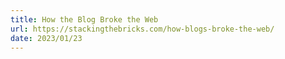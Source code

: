 ```yaml
---
title: How the Blog Broke the Web
url: https://stackingthebricks.com/how-blogs-broke-the-web/
date: 2023/01/23
---
```

